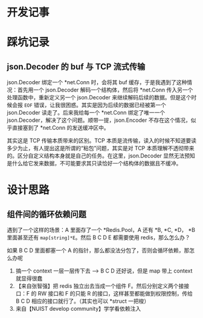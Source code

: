 # 开发记事

# 踩坑记录

## json.Decoder 的 buf 与 TCP 流式传输

json.Decoder 绑定一个 *net.Conn 时，会将其 buf 缓存，于是我遇到了这种情况：首先用一个 json.Decoder 解码一个结构体，然后将 *net.Conn 传入另一个处理函数中，重新定义另一个 json.Decoder 来继续解码后续的数据。但是这个时候会报 `EOF` 错误，让我很困惑。其实是因为后续的数据已经被第一个 json.Decoder 读走了。后来我给每一个 *net.Conn 绑定了唯一一个 json.Decoder，解决了这个问题。顺带一提，json.Encoder 不存在这个情况，似乎直接塞到了 *net.Conn 的发送缓冲区中。

其实这是 TCP 传输本质带来的区别。TCP 本质是流传输，读入的时候不知道要读多少为止，有人提出这是所谓的“粘包”问题，其实是对 TCP 本质理解不透彻带来的。区分自定义结构本身就是自己的任务。在这里，json.Decoder 显然无法预知是什么给它发来数据，不可能要求其只读恰好一个结构体的数据且不缓冲。

# 设计思路

## 组件间的循环依赖问题

遇到了一个这样的场景：A 里面存了一个 *Redis.Pool，A 还有 *B, *C, *D， *B 里面甚至还有 `map[string]*E`。然后 B C D E 都需要使用 redis，那么怎么办？

如果 B C D 里面都塞一个 A 的指针，那么都没法分包了，否则会循环依赖，那怎么办呢

1. 搞一个 context 一层一层传下去 --> B C D 还好说，但是 map 带上 context 就显得很蠢
2. 【来自张智强】把 redis 独立出去当成一个组件 F。然后分别定义两个接接口：F 的 RW 接口和 F 的只能 R 的接口，这样甚至都能做到权限控制，传给 B C D 相应的接口就行了。（其实也可以 *struct 一把梭）
3. 来自【NUIST develop community】学学看依赖注入
